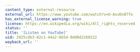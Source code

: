 ```yaml
---
content_type: external-resource
external_url: https://www.youtube.com/watch?v=U-AsvDn87fo
has_external_license_warning: true
license: https://en.wikipedia.org/wiki/All_rights_reserved
status: ''
title: '[Listen on YouTube]'
uid: 2925cdb3-82c1-44a2-8b5d-0dd0d2260222
wayback_url: ''
---
```

